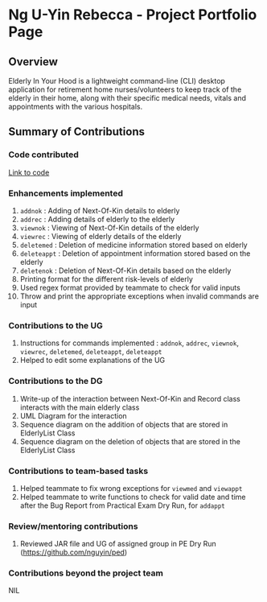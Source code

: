 # Ng U-Yin Rebecca - Project Portfolio Page

## Overview
Elderly In Your Hood is a lightweight command-line (CLI) desktop application for retirement home nurses/volunteers to keep track of the elderly in their home, along with their specific medical needs, vitals and appointments with the various hospitals.

## Summary of Contributions

### Code contributed
[Link to code](https://nus-cs2113-ay2122s1.github.io/tp-dashboard/?search=&sort=groupTitle&sortWithin=title&timeframe=commit&mergegroup=&groupSelect=groupByRepos&breakdown=true&checkedFileTypes=docs~functional-code~test-code~other&since=2021-09-25&tabOpen=true&tabType=authorship&tabAuthor=nguyin&tabRepo=AY2122S1-CS2113-T16-2%2Ftp%5Bmaster%5D&authorshipIsMergeGroup=false&authorshipFileTypes=docs~functional-code~test-code&authorshipIsBinaryFileTypeChecked=false)

### Enhancements implemented
1. `addnok` : Adding of Next-Of-Kin details to elderly 
2. `addrec` : Adding details of elderly to the elderly
3. `viewnok` : Viewing of Next-Of-Kin details of the elderly
4. `viewrec` : Viewing of elderly details of the elderly
5. `deletemed` : Deletion of medicine information stored based on elderly
6. `deleteappt` : Deletion of appointment information stored based on the elderly
7. `deletenok` : Deletion of Next-Of-Kin details based on the elderly 
8. Printing format for the different risk-levels of elderly 
9. Used regex format provided by teammate to check for valid inputs 
10. Throw and print the appropriate exceptions when invalid commands are input

### Contributions to the UG
1. Instructions for commands implemented : `addnok`, `addrec`, `viewnok`, `viewrec`, `deletemed`, `deleteappt`, `deleteappt`
2. Helped to edit some explanations of the UG 


### Contributions to the DG
1. Write-up of the interaction between Next-Of-Kin and Record class interacts with the main elderly class
2. UML Diagram for the interaction
3. Sequence diagram on the addition of objects that are stored in ElderlyList Class
4. Sequence diagram on the deletion of objects that are stored in the ElderlyList Class


### Contributions to team-based tasks
1. Helped teammate to fix wrong exceptions for `viewmed` and `viewappt` 
2. Helped teammate to write functions to check for valid date and time after the Bug Report from Practical Exam Dry Run, for `addappt`


### Review/mentoring contributions
1. Reviewed JAR file and UG of assigned group in PE Dry Run (https://github.com/nguyin/ped)


### Contributions beyond the project team
NIL
